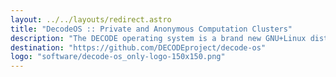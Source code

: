 ```yaml
---
layout: ../../layouts/redirect.astro
title: "DecodeOS :: Private and Anonymous Computation Clusters"
description: "The DECODE operating system is a brand new GNU+Linux distribution designed to run on servers, embedded computers and virtual machines to automatically connect micro-services to a private and anonymous peer-to-peer network cluster."
destination: "https://github.com/DECODEproject/decode-os"
logo: "software/decode-os_only-logo-150x150.png"
---
```

